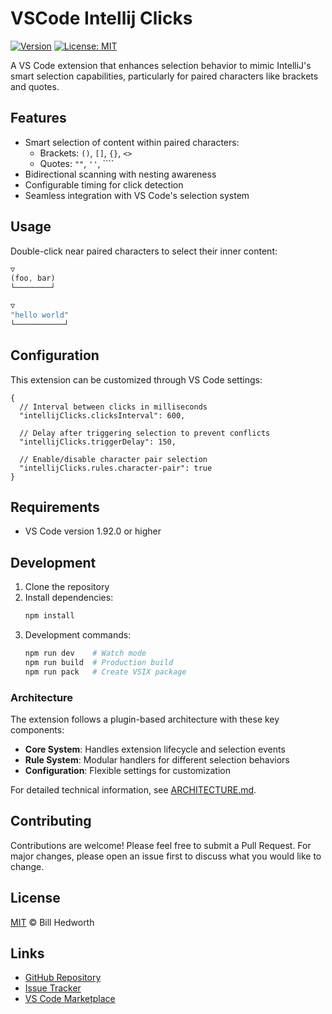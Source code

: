 # VSCode Intellij Clicks

[![Version](https://img.shields.io/visual-studio-marketplace/v/antfu.Intellij-clicks)](https://marketplace.visualstudio.com/items?itemName=antfu.Intellij-clicks)
[![License: MIT](https://img.shields.io/badge/License-MIT-yellow.svg)](https://opensource.org/licenses/MIT)

A VS Code extension that enhances selection behavior to mimic IntelliJ's smart selection capabilities, particularly for paired characters like brackets and quotes.

## Features

- Smart selection of content within paired characters:
  - Brackets: `()`, `[]`, `{}`, `<>`
  - Quotes: `""`, `''`, ````
- Bidirectional scanning with nesting awareness
- Configurable timing for click detection
- Seamless integration with VS Code's selection system

## Usage

Double-click near paired characters to select their inner content:

```js
▽
(foo, bar)
└────────┘

▽
"hello world"
└───────────┘
```

## Configuration

This extension can be customized through VS Code settings:

```jsonc
{
  // Interval between clicks in milliseconds
  "intellijClicks.clicksInterval": 600,

  // Delay after triggering selection to prevent conflicts
  "intellijClicks.triggerDelay": 150,

  // Enable/disable character pair selection
  "intellijClicks.rules.character-pair": true
}
```

## Requirements

- VS Code version 1.92.0 or higher

## Development

1. Clone the repository
2. Install dependencies:
   ```bash
   npm install
   ```
3. Development commands:
   ```bash
   npm run dev    # Watch mode
   npm run build  # Production build
   npm run pack   # Create VSIX package
   ```

### Architecture

The extension follows a plugin-based architecture with these key components:

- **Core System**: Handles extension lifecycle and selection events
- **Rule System**: Modular handlers for different selection behaviors
- **Configuration**: Flexible settings for customization

For detailed technical information, see [ARCHITECTURE.md](ARCHITECTURE.md).

## Contributing

Contributions are welcome! Please feel free to submit a Pull Request. For major changes, please open an issue first to discuss what you would like to change.

## License

[MIT](LICENSE) © Bill Hedworth

## Links

- [GitHub Repository](https://github.com/bigsy/vscode-intellij-clicks)
- [Issue Tracker](https://github.com/antfu/vscode-smart-clicks/issues)
- [VS Code Marketplace](https://marketplace.visualstudio.com/items?itemName=antfu.Intellij-clicks)
